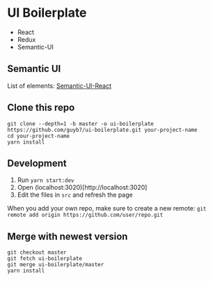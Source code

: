 # UI Boilerplate
- React
- Redux
- Semantic-UI

## Semantic UI
List of elements: [Semantic-UI-React](https://react.semantic-ui.com/elements)

## Clone this repo
```
git clone --depth=1 -b master -o ui-boilerplate https://github.com/guyb7/ui-boilerplate.git your-project-name
cd your-project-name
yarn install
```

## Development
1. Run `yarn start:dev`
2. Open (localhost:3020)[http://localhost:3020]
3. Edit the files in `src` and refresh the page

When you add your own repo, make sure to create a new remote:
`git remote add origin https://github.com/user/repo.git`

## Merge with newest version
```
git checkout master
git fetch ui-boilerplate
git merge ui-boilerplate/master
yarn install
```
